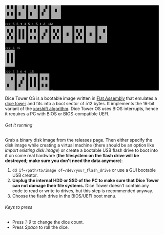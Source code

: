 ![](screenshot.png?raw=true)

Dice Tower OS is a bootable image written in [Flat Assembly](https://flatassembler.net/)
that emulates a [dice tower](https://en.wikipedia.org/wiki/Dice_tower) and fits into a
boot sector of 512 bytes. It implements the 16-bit variant of the
[xorshift algorithm](https://en.wikipedia.org/wiki/Xorshift). Dice Tower OS uses BIOS
interrupts, hence it requires a PC with BIOS or BIOS-compatible UEFI.

###### Get it running

Grab a binary disk image from the releases page. Then either specify the disk image
while creating a virtual machine (there should be an option like
_import existing disk image_) or create a bootable USB flash drive to boot into it on
some real hardware (**the filesystem on the flash drive will be destroyed; make sure you
don't need the data anymore**):

1. `dd if=/path/to/image of=/dev/your_flash_drive` or use a GUI bootable USB creator.
2. **Unplug the internal HDD or SSD of the PC to make sure that Dice Tower can not damage
their file systems.** Dice Tower doesn't contain any code to read or write to drives, but
this step is recommended anyway.
3. Choose the flash drive in the BIOS/UEFI boot menu.

###### Keys to press

- Press _1-9_ to change the dice count.
- Press _Space_ to roll the dice.
